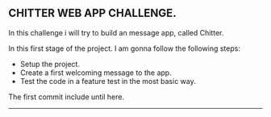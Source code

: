 ## CHITTER WEB APP CHALLENGE.

In this challenge i will try to build an message app, called Chitter.

In this first stage of the project. I am gonna follow the following steps:

- Setup the project.
- Create a first welcoming message to the app.
- Test the code in a feature test in the most basic way.

The first commit include until here.

--------------------------------------------------------------------------------
